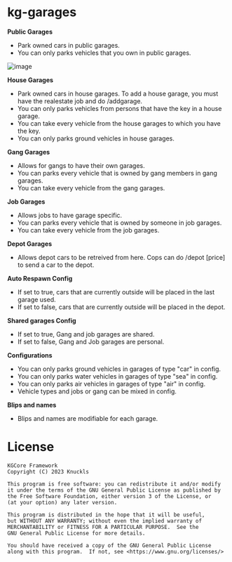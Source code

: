 # kg-garages

**Public Garages**
* Park owned cars in public garages.
* You can only parks vehicles that you own in public garages. 

![image](https://github.com/kgcore-framework/kg-garages/assets/57848836/b56344ea-a902-4c07-9ae6-4984486648d2)

**House Garages**
* Park owned cars in house garages. To add a house garage, you must have the realestate job and do /addgarage.
* You can only parks vehicles from persons that have the key in a house garage. 
* You can take every vehicle from the house garages to which you have the key. 
* You can only parks ground vehicles in house garages. 

**Gang Garages**
* Allows for gangs to have their own garages.
* You can parks every vehicle that is owned by gang members in gang garages. 
* You can take every vehicle from the gang garages. 

**Job Garages**
* Allows jobs to have garage specific.
* You can parks every vehicle that is owned by someone in job garages. 
* You can take every vehicle from the job garages. 

**Depot Garages**
* Allows depot cars to be retreived from here. Cops can do /depot [price] to send a car to the depot.

**Auto Respawn Config**
* If set to true, cars that are currently outside will be placed in the last garage used.
* If set to false, cars that are currently outside will be placed in the depot.

**Shared garages Config**
* If set to true, Gang and job garages are shared.
* If set to false, Gang and Job garages are personal.

**Configurations**
* You can only parks ground vehicles in garages of type "car" in config. 
* You can only parks water vehicles in garages of type "sea" in config. 
* You can only parks air vehicles in garages of type "air" in config. 
* Vehicle types and jobs or gang can be mixed in config.

**Blips and names**
* Blips and names are modifiable for each garage. 


# License

    KGCore Framework
    Copyright (C) 2023 Knuckls

    This program is free software: you can redistribute it and/or modify
    it under the terms of the GNU General Public License as published by
    the Free Software Foundation, either version 3 of the License, or
    (at your option) any later version.

    This program is distributed in the hope that it will be useful,
    but WITHOUT ANY WARRANTY; without even the implied warranty of
    MERCHANTABILITY or FITNESS FOR A PARTICULAR PURPOSE.  See the
    GNU General Public License for more details.

    You should have received a copy of the GNU General Public License
    along with this program.  If not, see <https://www.gnu.org/licenses/>

